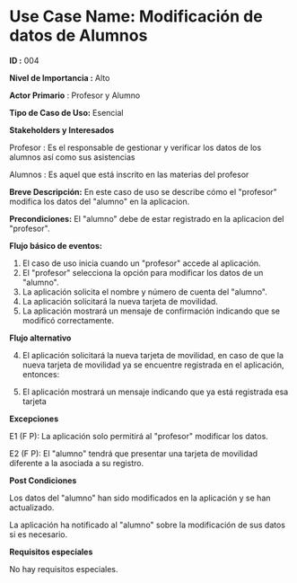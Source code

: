 # **Use Case Name:** Modificación de datos de Alumnos

**ID :** 004

**Nivel de Importancia :** Alto

**Actor Primario** : Profesor y Alumno

**Tipo de Caso de Uso:** Esencial

**Stakeholders y Interesados**

Profesor : Es el responsable de gestionar y verificar los datos de los alumnos así como sus asistencias 

Alumnos : Es aquel que está inscrito en las materias del profesor 

**Breve Descripción:** En este caso de uso se describe cómo el "profesor" modifica los datos del "alumno" en la aplicacion.

**Precondiciones:** El "alumno" debe de estar registrado en la aplicacion del "profesor". 

**Flujo básico de eventos:**
 
1. 	El caso de uso inicia cuando un "profesor" accede al aplicación.
2.	El "profesor" selecciona la opción para modificar los datos de un "alumno".
3.	La aplicación solicita el nombre y número de cuenta del "alumno". 	
4. 	La aplicación solicitará la nueva tarjeta de movilidad. 
5.  La aplicación mostrará un mensaje de confirmación indicando que se modificó correctamente.
 	
**Flujo alternativo** 

4. El aplicación solicitará la nueva tarjeta de movilidad, en caso de que la nueva tarjeta de movilidad ya se encuentre registrada en el aplicación, entonces:

5.   El aplicación mostrará un mensaje indicando que ya está registrada esa tarjeta 


**Excepciones**

E1 (F P): La aplicación solo permitirá al "profesor" modificar los datos.

E2 (F P): El "alumno" tendrá que presentar una tarjeta de movilidad diferente a la asociada a su registro.

**Post Condiciones**

Los datos del "alumno" han sido modificados en la aplicación y se han actualizado.

La aplicación ha notificado al "alumno" sobre la modificación de sus datos si es necesario.

**Requisitos especiales**

No hay requisitos especiales.
